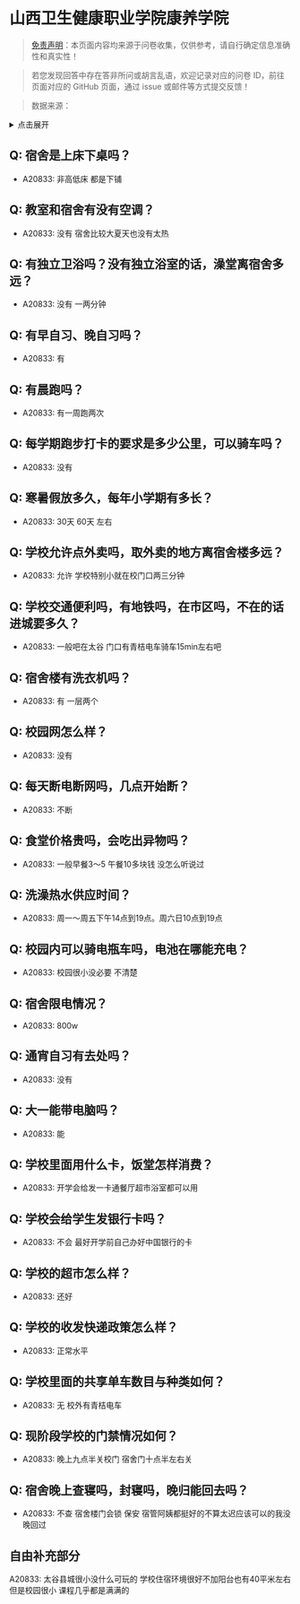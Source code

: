 # 山西卫生健康职业学院康养学院

> [免责声明](https://colleges.chat/#_3)：本页面内容均来源于问卷收集，仅供参考，请自行确定信息准确性和真实性！

> 若您发现回答中存在答非所问或胡言乱语，欢迎记录对应的问卷 ID，前往页面对应的 GitHub 页面，通过 issue 或邮件等方式提交反馈！

> 数据来源：

<details><summary>点击展开</summary>
<ul>
<li>A20833: 匿名 (2023 年 08 月)</li>
</ul>
</details>

## Q: 宿舍是上床下桌吗？

- A20833: 非高低床 都是下铺

## Q: 教室和宿舍有没有空调？

- A20833: 没有 宿舍比较大夏天也没有太热

## Q: 有独立卫浴吗？没有独立浴室的话，澡堂离宿舍多远？

- A20833: 没有 一两分钟

## Q: 有早自习、晚自习吗？

- A20833: 有

## Q: 有晨跑吗？

- A20833: 有一周跑两次

## Q: 每学期跑步打卡的要求是多少公里，可以骑车吗？

- A20833: 没有

## Q: 寒暑假放多久，每年小学期有多长？

- A20833: 30天 60天 左右

## Q: 学校允许点外卖吗，取外卖的地方离宿舍楼多远？

- A20833: 允许 学校特别小就在校门口两三分钟

## Q: 学校交通便利吗，有地铁吗，在市区吗，不在的话进城要多久？

- A20833: 一般吧在太谷 门口有青桔电车骑车15min左右吧

## Q: 宿舍楼有洗衣机吗？

- A20833: 有 一层两个

## Q: 校园网怎么样？

- A20833: 没有

## Q: 每天断电断网吗，几点开始断？

- A20833: 不断

## Q: 食堂价格贵吗，会吃出异物吗？

- A20833: 一般早餐3～5 午餐10多块钱 没怎么听说过

## Q: 洗澡热水供应时间？

- A20833: 周一～周五下午14点到19点。周六日10点到19点

## Q: 校园内可以骑电瓶车吗，电池在哪能充电？

- A20833: 校园很小没必要 不清楚

## Q: 宿舍限电情况？

- A20833: 800w

## Q: 通宵自习有去处吗？

- A20833: 没有

## Q: 大一能带电脑吗？

- A20833: 能

## Q: 学校里面用什么卡，饭堂怎样消费？

- A20833: 开学会给发一卡通餐厅超市浴室都可以用

## Q: 学校会给学生发银行卡吗？

- A20833: 不会 最好开学前自己办好中国银行的卡

## Q: 学校的超市怎么样？

- A20833: 还好

## Q: 学校的收发快递政策怎么样？

- A20833: 正常水平

## Q: 学校里面的共享单车数目与种类如何？

- A20833: 无 校外有青桔电车

## Q: 现阶段学校的门禁情况如何？

- A20833: 晚上九点半关校门 宿舍门十点半左右关

## Q: 宿舍晚上查寝吗，封寝吗，晚归能回去吗？

- A20833: 不查 宿舍楼门会锁 保安 宿管阿姨都挺好的不算太迟应该可以的我没晚回过

## 自由补充部分

A20833: 太谷县城很小没什么可玩的 学校住宿环境很好不加阳台也有40平米左右 但是校园很小 课程几乎都是满满的